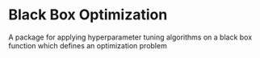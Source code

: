 # Black Box Optimization

A package for applying hyperparameter tuning algorithms on a black box function which defines an optimization problem
